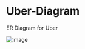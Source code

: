 # Uber-Diagram
ER Diagram for Uber


![image](https://user-images.githubusercontent.com/76494449/159442078-cb01cb96-4360-4256-b9d7-8ad9265d4c93.png)

